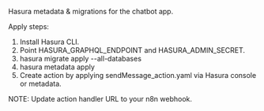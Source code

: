 Hasura metadata & migrations for the chatbot app.

Apply steps:
1. Install Hasura CLI.
2. Point HASURA_GRAPHQL_ENDPOINT and HASURA_ADMIN_SECRET.
3. hasura migrate apply --all-databases
4. hasura metadata apply
5. Create action by applying sendMessage_action.yaml via Hasura console or metadata.

NOTE: Update action handler URL to your n8n webhook.

